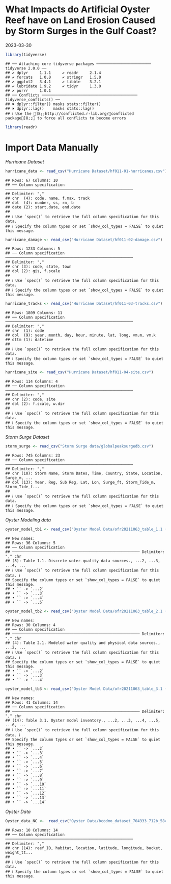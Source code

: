 What Impacts do Artificial Oyster Reef have on Land Erosion Caused by
Storm Surges in the Gulf Coast?
================
2023-03-30

``` r
library(tidyverse)
```

    ## ── Attaching core tidyverse packages ──────────────────────── tidyverse 2.0.0 ──
    ## ✔ dplyr     1.1.1     ✔ readr     2.1.4
    ## ✔ forcats   1.0.0     ✔ stringr   1.5.0
    ## ✔ ggplot2   3.4.1     ✔ tibble    3.2.1
    ## ✔ lubridate 1.9.2     ✔ tidyr     1.3.0
    ## ✔ purrr     1.0.1     
    ## ── Conflicts ────────────────────────────────────────── tidyverse_conflicts() ──
    ## ✖ dplyr::filter() masks stats::filter()
    ## ✖ dplyr::lag()    masks stats::lag()
    ## ℹ Use the ]8;;http://conflicted.r-lib.org/conflicted package]8;; to force all conflicts to become errors

``` r
library(readr)
```

# Import Data Manually

*Hurricane Dataset*

``` r
hurricane_data <- read_csv("Hurricane Dataset/hf011-01-hurricanes.csv")
```

    ## Rows: 67 Columns: 10
    ## ── Column specification ────────────────────────────────────────────────────────
    ## Delimiter: ","
    ## chr  (4): code, name, f.max, track
    ## dbl  (4): number, ss, rm, b
    ## date (2): start.date, end.date
    ## 
    ## ℹ Use `spec()` to retrieve the full column specification for this data.
    ## ℹ Specify the column types or set `show_col_types = FALSE` to quiet this message.

``` r
hurricane_damage <- read_csv("Hurricane Dataset/hf011-02-damage.csv")
```

    ## Rows: 1233 Columns: 5
    ## ── Column specification ────────────────────────────────────────────────────────
    ## Delimiter: ","
    ## chr (3): code, state, town
    ## dbl (2): gis, f.scale
    ## 
    ## ℹ Use `spec()` to retrieve the full column specification for this data.
    ## ℹ Specify the column types or set `show_col_types = FALSE` to quiet this message.

``` r
hurricane_tracks <- read_csv("Hurricane Dataset/hf011-03-tracks.csv")
```

    ## Rows: 1809 Columns: 11
    ## ── Column specification ────────────────────────────────────────────────────────
    ## Delimiter: ","
    ## chr  (1): code
    ## dbl  (9): year, month, day, hour, minute, lat, long, vm.m, vm.k
    ## dttm (1): datetime
    ## 
    ## ℹ Use `spec()` to retrieve the full column specification for this data.
    ## ℹ Specify the column types or set `show_col_types = FALSE` to quiet this message.

``` r
hurricane_site <- read_csv("Hurricane Dataset/hf011-04-site.csv")
```

    ## Rows: 114 Columns: 4
    ## ── Column specification ────────────────────────────────────────────────────────
    ## Delimiter: ","
    ## chr (2): code, site
    ## dbl (2): f.scale, w.dir
    ## 
    ## ℹ Use `spec()` to retrieve the full column specification for this data.
    ## ℹ Specify the column types or set `show_col_types = FALSE` to quiet this message.

*Storm Surge Dataset*

``` r
storm_surge <- read_csv("Storm Surge data/globalpeaksurgedb.csv")
```

    ## Rows: 745 Columns: 23
    ## ── Column specification ────────────────────────────────────────────────────────
    ## Delimiter: ","
    ## chr (10): Storm Name, Storm Dates, Time, Country, State, Location, Surge_m, ...
    ## dbl (13): Year, Reg, Sub Reg, Lat, Lon, Surge_ft, Storm_Tide_m, Storm_Tide_f...
    ## 
    ## ℹ Use `spec()` to retrieve the full column specification for this data.
    ## ℹ Specify the column types or set `show_col_types = FALSE` to quiet this message.

*Oyster Modeling data*

``` r
oyster_model_tb1 <- read_csv("Oyster Model Data/ofr20211063_table_1.1 (1).csv")
```

    ## New names:
    ## Rows: 36 Columns: 5
    ## ── Column specification
    ## ──────────────────────────────────────────────────────── Delimiter: "," chr
    ## (5): Table 1.1. Discrete water-quality data sources., ...2, ...3, ...4, ...
    ## ℹ Use `spec()` to retrieve the full column specification for this data. ℹ
    ## Specify the column types or set `show_col_types = FALSE` to quiet this message.
    ## • `` -> `...2`
    ## • `` -> `...3`
    ## • `` -> `...4`
    ## • `` -> `...5`

``` r
oyster_model_tb2 <- read_csv("Oyster Model Data/ofr20211063_table_2.1 (2).csv")
```

    ## New names:
    ## Rows: 30 Columns: 4
    ## ── Column specification
    ## ──────────────────────────────────────────────────────── Delimiter: "," chr
    ## (4): Table 2.1. Modeled water quality and physical data sources., ...2, ...
    ## ℹ Use `spec()` to retrieve the full column specification for this data. ℹ
    ## Specify the column types or set `show_col_types = FALSE` to quiet this message.
    ## • `` -> `...2`
    ## • `` -> `...3`
    ## • `` -> `...4`

``` r
oyster_model_tb3 <- read_csv("Oyster Model Data/ofr20211063_table_3.1 (1).csv")
```

    ## New names:
    ## Rows: 41 Columns: 14
    ## ── Column specification
    ## ──────────────────────────────────────────────────────── Delimiter: "," chr
    ## (14): Table 3.1. Oyster model inventory., ...2, ...3, ...4, ...5, ...6, ...
    ## ℹ Use `spec()` to retrieve the full column specification for this data. ℹ
    ## Specify the column types or set `show_col_types = FALSE` to quiet this message.
    ## • `` -> `...2`
    ## • `` -> `...3`
    ## • `` -> `...4`
    ## • `` -> `...5`
    ## • `` -> `...6`
    ## • `` -> `...7`
    ## • `` -> `...8`
    ## • `` -> `...9`
    ## • `` -> `...10`
    ## • `` -> `...11`
    ## • `` -> `...12`
    ## • `` -> `...13`
    ## • `` -> `...14`

*Oyster Data*

``` r
Oyster_data_NC <-  read_csv("Oyster Data/bcodmo_dataset_704333_712b_5843_9069.csv")
```

    ## Rows: 10 Columns: 14
    ## ── Column specification ────────────────────────────────────────────────────────
    ## Delimiter: ","
    ## chr (14): reef_ID, habitat, location, latitude, longitude, bucket, weight_tt...
    ## 
    ## ℹ Use `spec()` to retrieve the full column specification for this data.
    ## ℹ Specify the column types or set `show_col_types = FALSE` to quiet this message.

